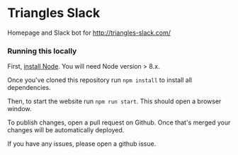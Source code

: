 # Triangles Slack

Homepage and Slack bot for http://triangles-slack.com/


### Running this locally

First, [install Node](https://nodejs.org/en/). You will need Node version > 8.x.

Once you've cloned this repository run `npm install` to install all dependencies.

Then, to start the website run `npm run start`. This should open a browser window.

To publish changes, open a pull request on Github. Once that's merged your changes will be automatically deployed.

If you have any issues, please open a github issue.